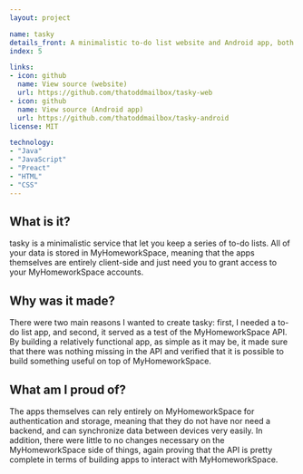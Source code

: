 ```yaml
---
layout: project

name: tasky
details_front: A minimalistic to-do list website and Android app, both of which use MyHomeworkSpace to synchronize their data.
index: 5

links:
- icon: github
  name: View source (website)
  url: https://github.com/thatoddmailbox/tasky-web
- icon: github
  name: View source (Android app)
  url: https://github.com/thatoddmailbox/tasky-android
license: MIT

technology:
- "Java"
- "JavaScript"
- "Preact"
- "HTML"
- "CSS"
---
```

## What is it?
tasky is a minimalistic service that let you keep a series of to-do lists. All of your data is stored in MyHomeworkSpace, meaning that the apps themselves are entirely client-side and just need you to grant access to your MyHomeworkSpace accounts.

## Why was it made?
There were two main reasons I wanted to create tasky: first, I needed a to-do list app, and second, it served as a test of the MyHomeworkSpace API. By building a relatively functional app, as simple as it may be, it made sure that there was nothing missing in the API and verified that it is possible to build something useful on top of MyHomeworkSpace.

## What am I proud of?
The apps themselves can rely entirely on MyHomeworkSpace for authentication and storage, meaning that they do not have nor need a backend, and can synchronize data between devices very easily. In addition, there were little to no changes necessary on the MyHomeworkSpace side of things, again proving that the API is pretty complete in terms of building apps to interact with MyHomeworkSpace.
